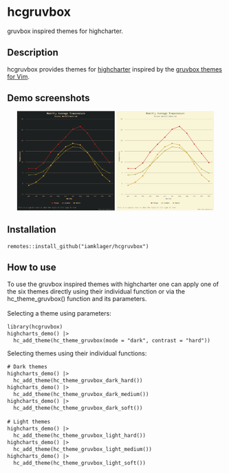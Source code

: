 # hcgruvbox

gruvbox inspired themes for highcharter.

## Description

hcgruvbox provides themes for [highcharter](https://github.com/jbkunst/highcharter) inspired by the [gruvbox themes for Vim](https://github.com/morhetz/gruvbox).

## Demo screenshots

<p align="center">
  <img src="https://github.com/iamklager/hcgruvbox/raw/main/.github/dark_mode.gif" width="45%" />
  <img src="https://github.com/iamklager/hcgruvbox/raw/main/.github/light_mode.gif" width="45%" />
</p>

## Installation

```{r}
remotes::install_github("iamklager/hcgruvbox")
```

## How to use

To use the gruvbox inspired themes with highcharter one can apply one of the six themes directly using their individual function or via the hc_theme_gruvbox() function and its parameters.<br>
<br>
Selecting a theme using parameters:
```{r}
library(hcgruvbox)
highcharts_demo() |>
  hc_add_theme(hc_theme_gruvbox(mode = "dark", contrast = "hard"))
```

Selecting themes using their individual functions:

```{r}
# Dark themes
highcharts_demo() |>
  hc_add_theme(hc_theme_gruvbox_dark_hard())
highcharts_demo() |>
  hc_add_theme(hc_theme_gruvbox_dark_medium())
highcharts_demo() |>
  hc_add_theme(hc_theme_gruvbox_dark_soft())

# Light themes
highcharts_demo() |>
  hc_add_theme(hc_theme_gruvbox_light_hard())
highcharts_demo() |>
  hc_add_theme(hc_theme_gruvbox_light_medium())
highcharts_demo() |>
  hc_add_theme(hc_theme_gruvbox_light_soft())
```

